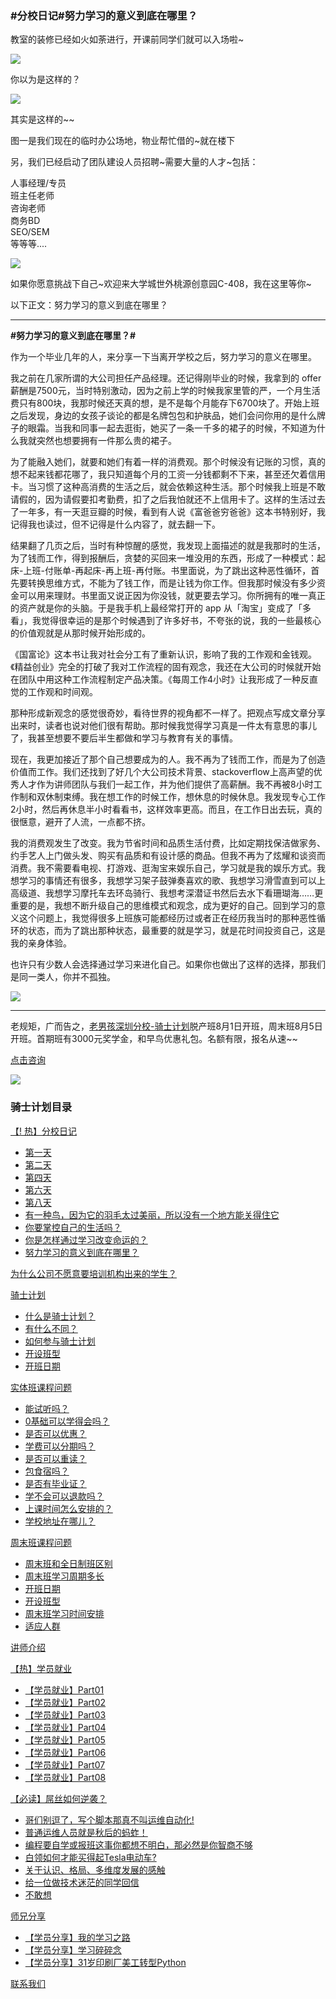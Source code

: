 ### #分校日记#努力学习的意义到底在哪里？

教室的装修已经如火如荼进行，开课前同学们就可以入场啦~

![](https://hcdn1.luffycity.com/data/knight/diary/08/01.png)  

你以为是这样的？

![](https://hcdn1.luffycity.com/data/knight/diary/08/02.png)  

其实是这样的~~

图一是我们现在的临时办公场地，物业帮忙借的~就在楼下

另，我们已经启动了团队建设人员招聘~需要大量的人才~包括：

人事经理/专员  
班主任老师  
咨询老师  
商务BD  
SEO/SEM  
等等等....  

![](https://hcdn1.luffycity.com/data/knight/diary/08/03.png)  

如果你愿意挑战下自己~欢迎来大学城世外桃源创意园C-408，我在这里等你~

以下正文：努力学习的意义到底在哪里？

***

**#努力学习的意义到底在哪里？#**

作为一个毕业几年的人，来分享一下当离开学校之后，努力学习的意义在哪里。

我之前在几家所谓的大公司担任产品经理。还记得刚毕业的时候，我拿到的 offer 薪酬是7500元，当时特别激动，因为之前上学的时候我家里管的严，一个月生活费只有800块，我那时候还天真的想，是不是每个月能存下6700块了。开始上班之后发现，身边的女孩子谈论的都是名牌包包和护肤品，她们会问你用的是什么牌子的眼霜。当我和同事一起去逛街，她买了一条一千多的裙子的时候，不知道为什么我就突然也想要拥有一件那么贵的裙子。

为了能融入她们，就要和她们有着一样的消费观。那个时候没有记账的习惯，真的想不起来钱都花哪了，我只知道每个月的工资一分钱都剩不下来，甚至还欠着信用卡。当习惯了这种高消费的生活之后，就会依赖这种生活。那个时候我上班是不敢请假的，因为请假要扣考勤费，扣了之后我怕就还不上信用卡了。这样的生活过去了一年多，有一天逛豆瓣的时候，看到有人说《富爸爸穷爸爸》这本书特别好，我记得我也读过，但不记得是什么内容了，就去翻一下。

结果翻了几页之后，当时有种惊醒的感觉，我发现上面描述的就是我那时的生活，为了钱而工作，得到报酬后，贪婪的买回来一堆没用的东西，形成了一种模式：起床-上班-付账单-再起床-再上班-再付账。书里面说，为了跳出这种恶性循环，首先要转换思维方式，不能为了钱工作，而是让钱为你工作。但我那时候没有多少资金可以用来理财。书里面又说正因为你没钱，就更要去学习。你所拥有的唯一真正的资产就是你的头脑。于是我手机上最经常打开的 app 从「淘宝」变成了「多看」，我觉得很幸运的是那个时候遇到了许多好书，不夸张的说，我的一些最核心的价值观就是从那时候开始形成的。


《国富论》这本书让我对社会分工有了重新认识，影响了我的工作观和金钱观。《精益创业》完全的打破了我对工作流程的固有观念，我还在大公司的时候就开始在团队中用这种工作流程制定产品决策。《每周工作4小时》让我形成了一种反直觉的工作观和时间观。

那种形成新观念的感觉很奇妙，看待世界的视角都不一样了。把观点写成文章分享出来时，读者也说对他们很有帮助。那时候我觉得学习真是一件太有意思的事儿了，我甚至想要不要后半生都做和学习与教育有关的事情。

现在，我更加接近了那个自己想要成为的人。我不再为了钱而工作，而是为了创造价值而工作。我们还找到了好几个大公司技术背景、stackoverflow上高声望的优秀人才作为讲师团队与我们一起工作，并为他们提供了高薪酬。我不再被8小时工作制和双休制束缚。我在想工作的时候工作，想休息的时候休息。我发现专心工作2小时，然后再休息半小时看看书，这样效率更高。而且，在工作日出去玩，真的很惬意，避开了人流，一点都不挤。

我的消费观发生了改变。我为节省时间和品质生活付费，比如定期找保洁做家务、约手艺人上门做头发、购买有品质和有设计感的商品。但我不再为了炫耀和谈资而消费。我不需要看电视、打游戏、逛淘宝来娱乐自己，学习就是我的娱乐方式。我想学习的事情还有很多，我想学习架子鼓弹奏喜欢的歌、我想学习滑雪直到可以上高级道、我想学习摩托车去环岛骑行、我想考深潜证书然后去水下看珊瑚海……更重要的是，我想不断升级自己的思维模式和观念，成为更好的自己。回到学习的意义这个问题上，我觉得很多上班族可能都经历过或者正在经历我当时的那种恶性循环的状态，而为了跳出那种状态，最重要的就是学习，就是花时间投资自己，这是我的亲身体验。

也许只有少数人会选择通过学习来进化自己。如果你也做出了这样的选择，那我们是同一类人，你并不孤独。

![](https://hcdn1.luffycity.com/data/knight/diary/08/04.png)  

***

老规矩，广而告之，[老男孩深圳分校-骑士计划](http://sz.oldboyedu.com/)脱产班8月1日开班，周末班8月5日开班。首期班有3000元奖学金，和早鸟优惠礼包。名额有限，报名从速~~

[点击咨询](http://wwwtb.53kf.com/webCompany.php?style=1&arg=10155416)

![](https://hcdn1.luffycity.com/data/knight/diary/07/01.jpg)

### 骑士计划目录

[【! 热】分校日记](https://www.luffycity.com/qsjh-book/diary/)
- [第一天](https://www.luffycity.com/qsjh-book/diary/chapter01.html)
- [第二天](https://www.luffycity.com/qsjh-book/diary/chapter02.html)
- [第四天](https://www.luffycity.com/qsjh-book/diary/chapter03.html)
- [第六天](https://www.luffycity.com/qsjh-book/diary/chapter04.html)
- [第八天](https://www.luffycity.com/qsjh-book/diary/chapter05.html)
- [有一种鸟，因为它的羽毛太过美丽，所以没有一个地方能关得住它](https://www.luffycity.com/qsjh-book/diary/chapter06.html)  
- [你要掌控自己的生活吗？](https://www.luffycity.com/qsjh-book/diary/chapter07.html)  
- [你是怎样通过学习改变命运的？](https://www.luffycity.com/qsjh-book/diary/chapter08.html)  
- [努力学习的意义到底在哪里？](https://www.luffycity.com/qsjh-book/diary/chapter09.html)  

[为什么公司不愿意要培训机构出来的学生？](https://www.luffycity.com/qsjh-book/advertorial.html)

[骑士计划](https://www.luffycity.com/qsjh-book/knight/)
- [什么是骑士计划？](https://www.luffycity.com/qsjh-book/knight/chapter01.html)
- [有什么不同？](https://www.luffycity.com/qsjh-book/knight/chapter02.html)
- [如何参与骑士计划](https://www.luffycity.com/qsjh-book/knight/chapter03.html)
- [开设班型](https://www.luffycity.com/qsjh-book/knight/chapter04.html)
- [开班日期](https://www.luffycity.com/qsjh-book/knight/chapter05.html)

[实体班课程问题](https://www.luffycity.com/qsjh-book/question/)
- [能试听吗？](https://www.luffycity.com/qsjh-book/question/chapter01.html)
- [0基础可以学得会吗？](https://www.luffycity.com/qsjh-book/question/chapter02.html)
- [是否可以优惠？](https://www.luffycity.com/qsjh-book/question/chapter03.html)
- [学费可以分期吗？](https://www.luffycity.com/qsjh-book/question/chapter04.html)
- [是否可以重读？](https://www.luffycity.com/qsjh-book/question/chapter05.html)
- [包食宿吗？](https://www.luffycity.com/qsjh-book/question/chapter06.html)
- [是否有毕业证？](https://www.luffycity.com/qsjh-book/question/chapter07.html)
- [学不会可以退款吗？](https://www.luffycity.com/qsjh-book/question/chapter08.html)
- [上课时间怎么安排的？](https://www.luffycity.com/qsjh-book/question/chapter09.html)
- [学校地址在哪儿？](https://www.luffycity.com/qsjh-book/question/chapter10.html)

[周末班课程问题](https://www.luffycity.com/qsjh-book/wquestion/)

- [周末班和全日制班区别](https://www.luffycity.com/qsjh-book/wquestion/chapter01.html)
- [周末班学习周期多长](https://www.luffycity.com/qsjh-book/wquestion/chapter02.html)
- [开班日期](https://www.luffycity.com/qsjh-book/wquestion/chapter03.html)
- [开设班型](https://www.luffycity.com/qsjh-book/wquestion/chapter04.html)
- [周末班学习时间安排](https://www.luffycity.com/qsjh-book/wquestion/chapter05.html)
- [适应人群](https://www.luffycity.com/qsjh-book/wquestion/chapter06.html)


[讲师介绍](https://www.luffycity.com/qsjh-book/techers.html)

[【热】学员就业](https://www.luffycity.com/qsjh-book/jobs/)
- [【学员就业】Part01](https://www.luffycity.com/qsjh-book/jobs/chapter01.html)
- [【学员就业】Part02](https://www.luffycity.com/qsjh-book/jobs/chapter02.html)
- [【学员就业】Part03](https://www.luffycity.com/qsjh-book/jobs/chapter03.html)
- [【学员就业】Part04](https://www.luffycity.com/qsjh-book/jobs/chapter04.html)
- [【学员就业】Part05](https://www.luffycity.com/qsjh-book/jobs/chapter05.html)
- [【学员就业】Part06](https://www.luffycity.com/qsjh-book/jobs/chapter06.html)
- [【学员就业】Part07](https://www.luffycity.com/qsjh-book/jobs/chapter07.html)
- [【学员就业】Part08](https://www.luffycity.com/qsjh-book/jobs/chapter08.html)

[【必读】屌丝如何逆袭？](https://www.luffycity.com/qsjh-book/soul/)

- [哥们别逗了，写个脚本那真不叫运维自动化!](https://www.luffycity.com/qsjh-book/soul/chapter01.html)
- [普通运维人员就是秋后的蚂蚱！](https://www.luffycity.com/qsjh-book/soul/chapter02.html)
- [编程要自学或报班这事你都想不明白，那必然是你智商不够](https://www.luffycity.com/qsjh-book/soul/chapter03.html)
- [白领如何才能买得起Tesla电动车?](https://www.luffycity.com/qsjh-book/soul/chapter04.html)
- [关于认识、格局、多维度发展的感触](https://www.luffycity.com/qsjh-book/soul/chapter05.html)
- [给一位做技术迷茫的同学回信](https://www.luffycity.com/qsjh-book/soul/chapter06.html)
- [不敢想](https://www.luffycity.com/qsjh-book/soul/chapter07.html)

[师兄分享](https://www.luffycity.com/qsjh-book/bro/)
- [【学员分享】我的学习之路](https://www.luffycity.com/qsjh-book/bro/chapter01.html)
- [【学员分享】学习碎碎念](https://www.luffycity.com/qsjh-book/bro/chapter02.html)
- [【学员分享】31岁印刷厂美工转型Python](https://www.luffycity.com/qsjh-book/bro/chapter03.html)

[联系我们](https://www.luffycity.com/qsjh-book/contact.html)
